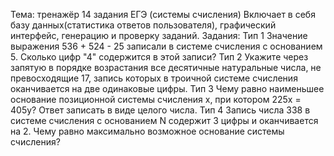 Тема: тренажёр 14 задания ЕГЭ (системы счисления)
Включает в себя базу данных(статистика ответов пользователя), графический интерфейс, генерацию и проверку заданий.
Задания:
Тип 1
Значение выражения 536 + 524 - 25 записали в системе счисления с основанием 5. Сколько цифр "4" содержится в этой записи?
Тип 2
Укажите через запятую в порядке возрастания все десятичные натуральные числа, не превосходящие 17, запись которых в троичной системе счисления оканчивается на две одинаковые цифры.
Тип 3
Чему равно наименьшее основание позиционной системы счисления x, при котором 225x = 405y? Ответ записать в виде целого числа.
Тип 4
Запись числа 338 в системе счисления с основанием N содержит 3 цифры и оканчивается на 2. Чему равно максимально возможное основание системы счисления?
